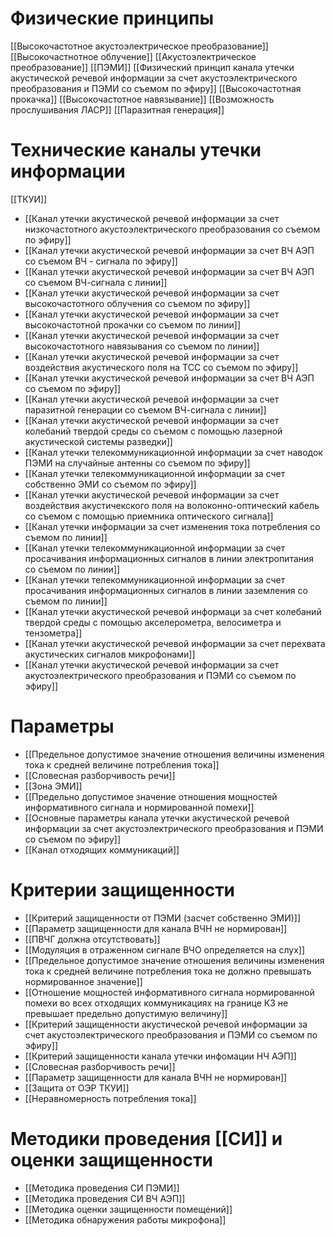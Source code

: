 

# Физические принципы
[[Высокочастотное акустоэлектрическое преобразование]]
[[Высокочастнотное облучение]]
[[Акустоэлектрическое преобразование]]
[[ПЭМИ]]
[[Физический принцип канала утечки акустической речевой информации за счет акустоэлектрического преобразования и ПЭМИ со съемом по эфиру]]
[[Высокочастотная прокачка]]
[[Высокочастотное навязывание]]
[[Возможность прослушивания ЛАСР]]
[[Паразитная генерация]]


# Технические каналы утечки информации
[[ТКУИ]]

- [[Канал утечки акустической речевой информации за счет низкочастотного акустоэлектрического преобразования со съемом по эфиру]]
- [[Канал утечки акустической речевой информации за счет ВЧ АЭП со съемом ВЧ - сигнала по эфиру]]
- [[Канал утечки акустической речевой информации за счет ВЧ АЭП со съемом ВЧ-сигнала с линии]]
- [[Канал утечки акустической речевой информации за счет высокочастотного облучения со съемом по эфиру]]
- [[Канал утечки акустической речевой информации за счет высокочастотной прокачки со съемом по линии]]
- [[Канал утечки акустической речевой информации за счет высокочастотного навязывания со съемом по линии]]
- [[Канал утечки акустической речевой информации за счет воздействия акустического поля на ТСС со съемом по эфиру]]
- [[Канал утечки акустической речевой информации за счет ВЧ АЭП со съемом по эфиру]]
- [[Канал утечки акустической речевой информации  за счет паразитной генерации со съемом ВЧ-сигнала с линии]]	
- [[Канал утечки акустической речевой информации за счет колебаний твердой среды со съемом с помощью лазерной акустической системы разведки]]
- [[Канал утечки телекоммуникационной информации за счет наводок ПЭМИ на случайные антенны со съемом по эфиру]]
- [[Канал утечки телекоммуникационной информации за счет собственно ЭМИ со съемом по эфиру]]
- [[Канал утечки акустической речевой информации за счет воздействия акустичекского поля на волоконно-оптический кабель со съемом с помощью приемника оптического сигнала]]
- [[Канал утечки информации за счет изменения тока потребления со съемом по линии]]
- [[Канал утечки телекоммуникационной информации за счет просачивания информационных сигналов в линии электропитания со съемом по линии]]
- [[Канал утечки телекоммуникационной информации за счет просачивания информационных сигналов в линии заземления со съемом по линии]]
- [[Канал утечки акустической речевой информаци за счет колебаний твердой среды с помощью акселерометра, велосиметра и тензометра]]
- [[Канал утечки акустической речевой информации за счет перехвата акустических сигналов микрофонами]]
- [[Канал утечки акустической речевой информации за счет акустоэлектрического преобразования и ПЭМИ со съемом по эфиру]]

# Параметры
- [[Предельное допустимое значение отношения величины изменения тока к средней величине потребления тока]]
- [[Словесная разборчивость речи]]
- [[Зона ЭМИ]]
- [[Предельно допустимое значение отношения мощностей информативного сигнала и нормированной помехи]]
- [[Основные параметры канала утечки акустической речевой информации за счет акустоэлектрического преобразования и ПЭМИ со съемом по эфиру]]
- [[Канал отходящих коммуникаций]]


# Критерии защищенности
- [[Критерий защищенности от ПЭМИ (засчет собственно ЭМИ)]]
- [[Параметр защищенности для канала ВЧН не нормирован]]
- [[ПВЧГ должна отсутствовать]]
- [[Модуляция в отраженном сигнале ВЧО определяется на слух]]
- [[Предельное допустимое значение отношения величины изменения тока к средней величине потребления тока не должно превышать нормированное значение]]
- [[Отношение мощностей информативного сигнала нормированной помехи во всех отходящих коммуникациях на границе КЗ не превышает предельно допустимую величину]]
- [[Критерий защищенности акустической речевой информации за счет акустоэлектрического преобразования и ПЭМИ со съемом по эфиру]]
- [[Критерий защищенности канала утечки инфомации НЧ АЭП]]
- [[Словесная разборчивость речи]]
- [[Параметр защищенности для канала ВЧН не нормирован]]
- [[Защита от ОЭР ТКУИ]]
- [[Неравномерность потребления тока]]

# Методики проведения [[СИ]] и оценки защищенности
- [[Методика проведения СИ ПЭМИ]]
- [[Методика проведения СИ ВЧ АЭП]]
- [[Методика оценки защищенности помещений]]
- [[Методика обнаружения работы микрофона]]